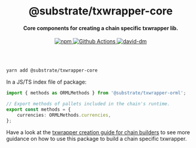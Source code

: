 <br /><br />

<h1 align="center">@substrate/txwrapper-core</h1>
<h4 align="center">Core components for creating a chain specific txwrapper lib.</h4>

<p align="center">
  <a href="https://www.npmjs.com/package/@substrate/txwrapper-orml">
    <img alt="npm" src="https://img.shields.io/npm/v/@substrate/txwrapper-core.svg" />
  </a>
  <a href="https://github.com/paritytech/txwrapper-core/actions">
    <img alt="Github Actions" src="https://github.com/paritytech/txwrapper-core/workflows/pr/badge.svg" />
  </a>
  <a href="https://david-dm.org/paritytech/txwrapper-core">
    <img alt="david-dm" src="https://img.shields.io/david/paritytech/txwrapper-core.svg" />
  </a>
</p>

<br /><br />

```bash
yarn add @substrate/txwrapper-core
```

In a JS/TS index file of package:

```typescript
import { methods as ORMLMethods } from '@substrate/txwrapper-orml';

// Export methods of pallets included in the chain's runtime.
export const methods = {
	currencies: ORMLMethods.currencies,
};
```

Have a look at the [txwrapper creation guide for chain builders](../../CHAIN_BUILDER.md) to see more guidance on how to use this package to build a chain specific txwrapper.
